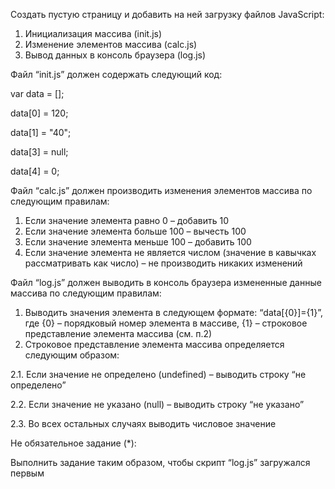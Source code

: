 Создать пустую страницу и добавить на ней загрузку файлов JavaScript:

1.	Инициализация массива (init.js)
2.	Изменение элементов массива (calc.js)
3.	Вывод данных в консоль браузера (log.js)

Файл “init.js” должен содержать следующий код:

var data = [];

data[0] = 120;

data[1] = "40";

data[3] = null;

data[4] = 0;

Файл “calc.js” должен производить изменения элементов массива по следующим правилам:

1.	Если значение элемента равно 0 – добавить 10
2.	Если значение элемента больше 100 – вычесть 100
3.	Если значение элемента меньше 100 – добавить 100
4.	Если значение элемента не является числом (значение в кавычках рассматривать как число) – не производить никаких изменений

Файл “log.js” должен выводить в консоль браузера измененные данные массива по следующим правилам:

1.	Выводить значения элемента в следующем формате: “data[{0}]={1}”, где {0} – порядковый номер элемента в массиве, {1} – строковое представление элемента массива (см. п.2)
2.	Строковое представление элемента массива определяется следующим образом:

  2.1.	Если значение не определено (undefined) – выводить строку “не определено”
  
  2.2.	Если значение не указано (null) – выводить строку “не указано”
  
  2.3.	Во всех остальных случаях выводить числовое значение

Не обязательное задание (*):

Выполнить задание таким образом, чтобы скрипт “log.js” загружался первым

